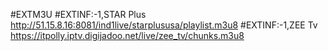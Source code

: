 #EXTM3U #EXTINF:-1,STAR Plus http://51.15.8.16:8081/ind1live/starplususa/playlist.m3u8 #EXTINF:-1,ZEE Tv https://itpolly.iptv.digijadoo.net/live/zee_tv/chunks.m3u8    
